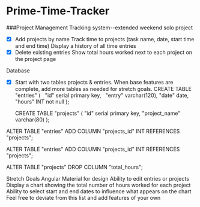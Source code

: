 # Prime-Time-Tracker
###Project Management Tracking system--extended weekend solo project

- [x] Add projects by name
Track time to projects (task name, date, start time and end time)
Display a history of all time entries
- [x] Delete existing entries
Show total hours worked next to each project on the project page

Database
-[x] Start with two tables projects & entries. When base features are complete, add more tables as needed for stretch goals.
  CREATE TABLE "entries" (
  "id" serial primary key,
  "entry" varchar(120),
  "date" date,
  "hours" INT not null
);

  CREATE TABLE "projects" (
  "id" serial primary key,
  "project_name" varchar(80)
);

ALTER TABLE "entries" ADD COLUMN "projects_id" INT REFERENCES "projects";

ALTER TABLE "entries" ADD COLUMN "projects_id" INT REFERENCES "projects";

ALTER TABLE "projects" DROP COLUMN "total_hours";


Stretch Goals
Angular Material for design
Ability to edit entries or projects
Display a chart showing the total number of hours worked for each project
Ability to select start and end dates to influence what appears on the chart
Feel free to deviate from this list and add features of your own



<!-- Angular-Extended-Weekend-Assignement
As a capstone to your AngularJS work, you'll be making a solo project in an extended weekend fashion. You'll be flexing every code muscle you've built so far! We've provided 3 projects for you to choose from. There is no code provided, save for a readme. You will be making everything from scratch.

HOMEWORK
Read Project Options
Pick Project
Copy Trello Board
Create a repo (DO NOT CLONE/FORK)

Trello
Each Assignment contains a link to a premade Trello Board. Please COPY it to your own account. You should feel free to add or remove tasks from your own copy, but do not alter the original.

Project Options
Pet Hotel
***Time Tracker***
Movie Collection

HALP IM STUCK
When you run into an issue, we ask that you try to figure it out.

Steps:

Try Debugging, Reading Errors
Google a question
Ask a neighbor
Ask an instructor / Write your name on the queue

THE NEXT TWO SCHOOL DAYS
You will still be coming to school, 8:30am to 5pm. We will not have lectures, but we will have other events. You will not have all day to work on code!

Events (Subject to change!)
1 on 1s
Speaker on Thursday
Speeches Thursday (What would you change about the Internet? 2-4 min)
MVP Standup 4pm Friday -->